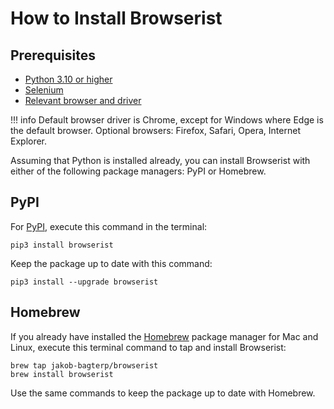 # How to Install Browserist
## Prerequisites
* [Python 3.10 or higher](https://www.python.org)
* [Selenium](https://www.selenium.dev)
* [Relevant browser and driver](browser-drivers.md)

!!! info
    Default browser driver is Chrome, except for Windows where Edge is the default browser. Optional browsers: Firefox, Safari, Opera, Internet Explorer.

Assuming that Python is installed already, you can install Browserist with either of the following package managers: PyPI or Homebrew.

## PyPI
For [PyPI](https://pypi.org/project/browserist/), execute this command in the terminal:

```shell
pip3 install browserist
```

Keep the package up to date with this command:

```shell
pip3 install --upgrade browserist
```

## Homebrew
If you already have installed the [Homebrew](https://brew.sh) package manager for Mac and Linux, execute this terminal command to tap and install Browserist:

```shell
brew tap jakob-bagterp/browserist
brew install browserist
```

Use the same commands to keep the package up to date with Homebrew.
